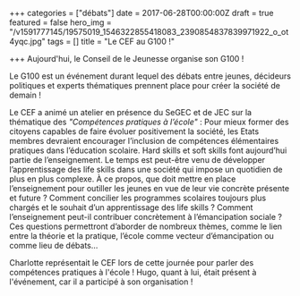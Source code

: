 +++
categories = ["débats"]
date = 2017-06-28T00:00:00Z
draft = true
featured = false
hero_img = "/v1591777145/19575019_1546322855418083_2390854837839971922_o_ot4yqc.jpg"
tags = []
title = "Le CEF au G100 !"

+++
Aujourd'hui, le Conseil de le Jeunesse organise son G100 ! 

Le G100 est un événement durant lequel des débats entre jeunes, décideurs politiques et experts thématiques prennent place pour créer la société de demain ! 

Le CEF a animé un atelier en présence du SeGEC et de JEC sur la thématique des _"Compétences pratiques à l’école"_ : Pour mieux former des citoyens capables de faire évoluer positivement la société, les Etats membres devraient encourager l’inclusion de compétences élémentaires pratiques dans l’éducation scolaire. Hard skills et soft skills font aujourd’hui partie de l’enseignement. Le temps est peut-être venu de développer l’apprentissage des life skills dans une société qui impose un quotidien de plus en plus complexe. À ce propos, que doit mettre en place l’enseignement pour outiller les jeunes en vue de leur vie concrète présente et future ? Comment concilier les programmes scolaires toujours plus chargés et le souhait d’un apprentissage des life skills ? Comment l’enseignement peut-il contribuer concrètement à l’émancipation sociale ? Ces questions permettront d’aborder de nombreux thèmes, comme le lien entre la théorie et la pratique, l’école comme vecteur d’émancipation ou comme lieu de débats…  
  
Charlotte représentait le CEF lors de cette journée pour parler des compétences pratiques à l'école ! Hugo, quant à lui, était présent à l'événement, car il a participé à son organisation !